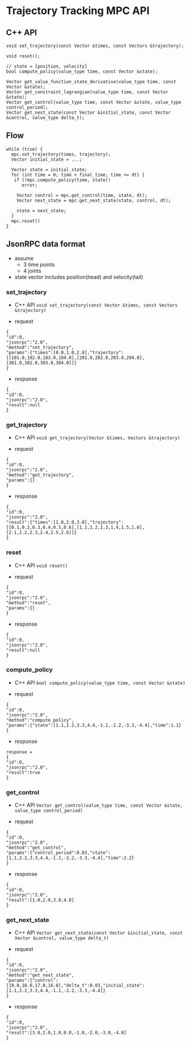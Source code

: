 # Trajectory Tracking MPC API

## C++ API
```
void set_trajectory(const Vector &times, const Vectors &trajectory);

void reset();

// state = [position, velocity]
bool compute_policy(value_type time, const Vector &state);

Vector get_value_function_state_derivative(value_type time, const Vector &state);
Vector get_constraint_lagrangian(value_type time, const Vector &state);
Vector get_control(value_type time, const Vector &state, value_type control_period);
Vector get_next_state(const Vector &initial_state, const Vector &control, value_type delta_t);
```

## Flow
```
while (true) {
  mpc.set_trajectory(times, trajectory);
  Vector initial_state = ...;

  Vector state = initial_state;
  for (int time = 0; time < final_time; time += dt) {
   if (!mpc.compute_policy(time, state))
      error;
  
    Vector control = mpc.get_control(time, state, dt);
    Vector next_state = mpc.get_next_state(state, control, dt);

    state = next_state;
  }
  mpc.reset()
}
```

## JsonRPC data format

+ assume
  + 3 time points
  + 4 joints
+ state vector includes position(head) and velocity(tail)
 
 
### set_trajectory
+ C++ API
`void set_trajectory(const Vector &times, const Vectors &trajectory)`

+ request
```
{
"id":0,
"jsonrpc":"2.0",
"method":"set_trajectory",
"params":{"times":[0.0,1.0,2.0],"trajectory":[[101.0,102.0,103.0,104.0],[201.0,202.0,203.0,204.0],[301.0,302.0,303.0,304.0]]}
}
```

+ response
```
{
"id":0,
"jsonrpc":"2.0",
"result":null
}
```


### get_trajectory
+ C++ API
`void get_trajectory(Vector &times, Vectors &trajectory)`

+ request
```
{
"id":0,
"jsonrpc":"2.0",
"method":"get_trajectory",
"params":{}
}
```

+ response
```
{
"id":0,
"jsonrpc":"2.0",
"result":{"times":[1.0,2.0,3.0],"trajectory":[[0.1,0.2,0.3,0.4,0.5,0.6],[1.1,1.2,1.3,1.4,1.5,1.6],[2.1,2.2,2.3,2.4,2.5,2.6]]}
}
```


### reset
+ C++ API
`void reset()`

+ request
```
{
"id":0,
"jsonrpc":"2.0",
"method":"reset",
"params":{}
}
```

+ response
```
{
"id":0,
"jsonrpc":"2.0",
"result":null
}
```

### compute_policy
+ C++ API
`bool compute_policy(value_type time, const Vector &state)`

+ request
```
{
"id":0,
"jsonrpc":"2.0",
"method":"compute_policy",
"params":{"state":[1.1,2.2,3.3,4.4,-1.1,-2.2,-3.3,-4.4],"time":1.1}
}
```

+ response
```
response = 
{
"id":0,
"jsonrpc":"2.0",
"result":true
}
```

### get_control
+ C++ API
`Vector get_control(value_type time, const Vector &state, value_type control_period)`

+ request
```
{
"id":0,
"jsonrpc":"2.0",
"method":"get_control",
"params":{"control_period":0.03,"state":[1.1,2.2,3.3,4.4,-1.1,-2.2,-3.3,-4.4],"time":2.2}
}
```

+ response
```
{
"id":0,
"jsonrpc":"2.0",
"result":[1.0,2.0,3.0,4.0]
}
```

### get_next_state
+ C++ API
`Vector get_next_state(const Vector &initial_state, const Vector &control, value_type delta_t)`

+ request
```
{
"id":0,
"jsonrpc":"2.0",
"method":"get_next_state",
"params":{"control":[19.0,18.0,17.0,16.0],"delta_t":0.03,"initial_state":[1.1,2.2,3.3,4.4,-1.1,-2.2,-3.3,-4.4]}
}
```

+ response
```
{
"id":0,
"jsonrpc":"2.0",
"result":[3.0,2.0,1.0,0.0,-1.0,-2.0,-3.0,-4.0]
}
```

